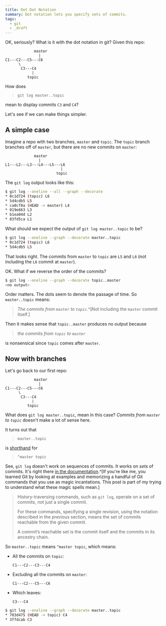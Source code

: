 ```yaml
---
title: Dot Dot Notation
summary: Dot notation lets you specify sets of commits.
tags:
  - git
  - _draft
---
```


OK, seriously?
What is it with the dot notation in git?
Given this repo:

```
             master
               |
C1---C2---C5---C6
      \
       C3---C4
            |
          topic
```

How does
> `git log master..topic`

mean to display commits `C3` and `C4`?

Let's  see if we can make things
simpler.

## A simple case

Imagine a repo with two branches,
`master` and `topic`.
The `topic` branch branches off
of `master`, but there are
no new commits on `master`:


```
             master
               |
L1---L2---L3---L4---L5---L6
                         |
                       topic
```

The `git log` output looks like this:

``` bash
$ git log --oneline --all --graph --decorate
* 0c1d724 (topic) L6
* 5d4cdb5 L5
* ca8cf0a (HEAD -> master) L4
* 019e663 L3
* b1ea04d L2
* 83fd5ca L1
```

What should
we expect
the output of
`git log master..topic` to be?

``` bash
$ git log --oneline --graph --decorate master..topic
* 0c1d724 (topic) L6
* 5d4cdb5 L5
```

That looks right. The commits from
`master` to `topic`
are `L5` and `L6`
(not including the `L6` commit at `master`).

OK. What if we reverse the
order of the commits?

``` bash
$ git log --oneline --graph --decorate topic..master
<no output>
```

Order matters. The dots seem to denote
the passage of time.
So
`master..topic` means:

>_The commits from `master` to `topic`_.^[Not
including the `master` commit itself.]

Then it makes sense that `topic..master`
produces no output because

>_the commits from `topic` to `master`_

is nonsensical
since `topic` comes after `master`.



## Now with branches

Let's go back to our first repo:

```
             master
               |
C1---C2---C5---C6
      \
       C3---C4
            |
          topic
```

What does `git log master..topic`,
mean in this case? _Commits from `master` to `topic`_
doesn't make a lot of sense here.

It turns out that
> `master..topic`

is
[shorthand](https://git-scm.com/docs/gitrevisions#_dotted_range_notations)
for
> `^master topic`


See, `git log`
doesn't work on
sequences of commits.
It works on _sets_
of commits.
It's right there
[in the documentation](https://git-scm.com/docs/gitrevisions#_specifying_ranges).^[If you're
like me, you learned Git by
looking at examples and
memorizing a handful of Git commands
that you use
as magic incantations.
This post is part of my
trying to understand
what these magic
spells mean.]

> History-traversing commands, such as `git log`,
> operate on a set of commits, not just a single
> commit.
>
> For these commands, specifying a single revision,
> using the notation described in the previous
> section, means the set of commits reachable from
> the given commit.
>
> A commit’s reachable set is the commit itself and
> the commits in its ancestry chain.

So `master..topic` means `^master topic`,
which means:

- All the commits on `topic`:

  ```
  C1---C2---C3---C4
  ```

- Excluding all the commits on `master`:

  ```
  C1---C2---C5---C6
  ```

- Which leaves:

  ```
  C3---C4
  ```

``` bash
$ git log --oneline --graph --decorate master..topic
* 703d475 (HEAD -> topic) C4
* 3ffdcab C3
```


